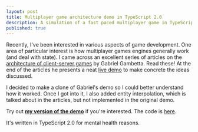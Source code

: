 ```yaml
---
layout: post
title: Multiplayer game architecture demo in TypeScript 2.0
description: A simulation of a fast paced multiplayer game in TypeScript 2.0
published: true
---
```


Recently, I've been interested in various aspects of game development.  One
area of particular interest is how multiplayer games engines generally work
(and deal with state).  I came across an excellent series of articles on the
[architecture of client-server
games](http://www.gabrielgambetta.com/fast_paced_multiplayer.html) by Gabriel
Gambetta.  Read these!  At the end of the articles he presents a neat [live
demo](http://www.gabrielgambetta.com/fpm_live.html) to make concrete the ideas
discussed.

I decided to make a clone of Gabriel's demo so I could better understand how it
worked.  Once I got into it, I also added entity interpolation, which is talked
about in the articles, but not implemented in the original demo.

Try out [**my version of the demo**](http://www.proofbyexample.com/fpmclone) if
you're interested. The code is [here](https://github.com/overthink/fpmclone).

It's written in TypeScript 2.0 for mental health reasons.

